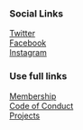 <!--### Chapter Information
* Chapter Region-->

### Social Links
[Twitter](https://twitter.com/owaspchandigarh)<br>
[Facebook]()<br>
[Instagram](https://www.instagram.com/owaspchandigarh/)<br>

### Use full links 
[Membership](https://owasp.org/membership/)<br>
[Code of Conduct](https://owasp.org/www-policy/operational/code-of-conduct)<br>
[Projects](https://owasp.org/projects/)<br>

